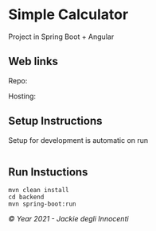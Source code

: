 # Simple Calculator

Project in Spring Boot + Angular

## Web links

Repo:

Hosting: 

## Setup Instructions

Setup for development is automatic on run

```

```

## Run Instuctions

```
mvn clean install
cd backend
mvn spring-boot:run
```

_© Year 2021 - Jackie degli Innocenti_